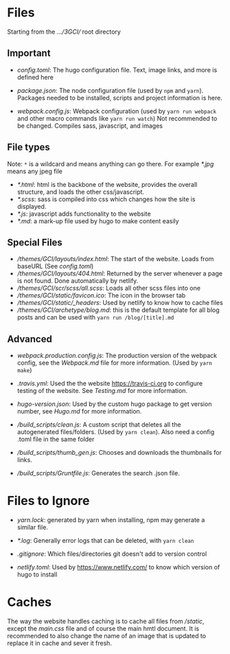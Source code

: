 # Files
Starting from the *.../3GCI/* root directory

## Important

- *config.toml*: The hugo configuration file. Text, image links, and more is defined here

- *package.json*: The node configuration file (used by `npm` and `yarn`). Packages needed to be installed, scripts and project information is here.

- *webpack.config.js*: Webpack configuration (used by `yarn run webpack` and other macro commands like `yarn run watch`) Not recommended to be changed. Compiles sass, javascript, and images

## File types
Note: `*` is a wildcard and means anything can go there. For example *\*.jpg* means any jpeg file

- *\*.html*: html is the backbone of the website, provides the overall structure, and loads the other css/javascript.
- *\*.scss*: sass is compiled into css which changes how the site is displayed.
- *\*.js*: javascript adds functionality to the website
- *\*.md*: a mark-up file used by hugo to make content easily

## Special Files

- */themes/GCI/layouts/index.html*: The start of the website. Loads from baseURL (See *config.toml*)
- */themes/GCI/layouts/404.html*: Returned by the server whenever a page is not found. Done automatically by netlify.
- */themes/GCI/scr/scss/all.scss*: Loads all other scss files into one
- */themes/GCI/static/favicon.ico*: The icon in the browser tab
- */themes/GCI/static/_headers*: Used by netlify to know how to cache files 
- */themes/GCI/archetype/blog.md*: this is the default template for all blog posts and can be used with ```yarn run /blog/[title].md``` 

## Advanced

- *webpack.production.config.js*: The production version of the webpack config, see the *Webpack.md* file for more information. (Used by `yarn make`)

- *.travis.yml*: Used the the website https://travis-ci.org to configure testing of the website. See *Testing.md* for more information.

- *hugo-version.json*: Used by the custom hugo package to get version number, see *Hugo.md* for more information.

- */build_scripts/clean.js*: A custom script that deletes all the autogenerated files/folders. (Used by `yarn clean`). Also need a config .toml file in the same folder

- */build_scripts/thumb_gen.js*: Chooses and downloads the thumbnails for links.

- */build_scripts/Gruntfile.js*: Generates the search .json file.

# Files to Ignore

- *yarn.lock*: generated by yarn when installing, npm may generate a similar file.

- *\*.log*: Generally error logs that can be deleted, with `yarn clean`

- *.gitignore*: Which files/directories git doesn't add to version control

- *netlify.toml*: Used by https://www.netlify.com/ to know which version of hugo to install

# Caches

The way the website handles caching is to cache all files from */static*, except the *main.css* file and of course the main hmtl document. It is recommended to also change the name of an image that is updated to replace it in cache and sever it fresh. 